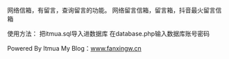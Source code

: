 网络信箱，有留言，查询留言的功能。
网络留言信箱，留言箱，抖音最火留言信箱


使用方法：
把itmua.sql导入进数据库
在database.php输入数据库账号密码


Powered By Itmua
My Blog：www.fanxingw.cn
